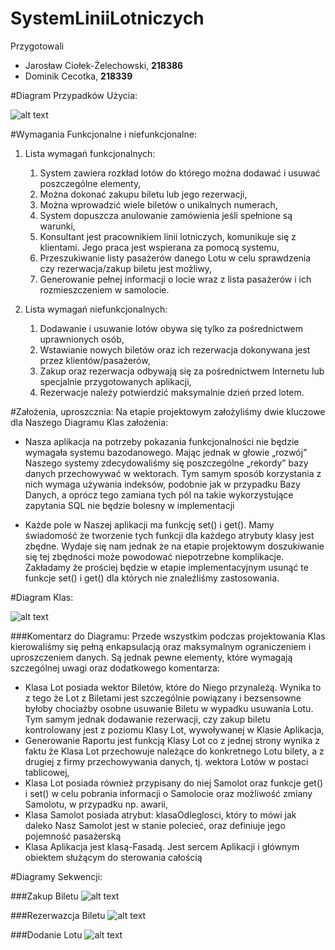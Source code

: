 # SystemLiniiLotniczych

Przygotowali
 * Jarosław Ciołek-Żelechowski, **218386**
 * Dominik Cecotka, **218339**

#Diagram Przypadków Użycia:

![alt text](http://i.imgur.com/OY9q05y.png "Logo Title Text 1")


#Wymagania Funkcjonalne i niefunkcjonalne:
1. Lista wymagań funkcjonalnych:
	1. System zawiera rozkład lotów do którego można dodawać i usuwać poszczególne
elementy,
	2. Można dokonać zakupu biletu lub jego rezerwacji,
	3. Można wprowadzić wiele biletów o unikalnych numerach,
	4. System dopuszcza anulowanie zamówienia jeśli spełnione są warunki,
	5. Konsultant jest pracownikiem linii lotniczych, komunikuje się z klientami. Jego praca jest wspierana za pomocą systemu,
	6. Przeszukiwanie listy pasażerów danego Lotu w celu sprawdzenia czy rezerwacja/zakup biletu jest możliwy,
	7. Generowanie pełnej informacji o locie wraz z lista pasażerów i ich rozmieszczeniem w samolocie.

2. Lista wymagań niefunkcjonalnych:
	1. Dodawanie i usuwanie lotów obywa się tylko za pośrednictwem uprawnionych osób,
	2. Wstawianie nowych biletów oraz ich rezerwacja dokonywana jest przez klientów/pasażerów,
	3. Zakup oraz rezerwacja odbywają się za pośrednictwem Internetu lub specjalnie przygotowanych aplikacji,
	4. Rezerwacje należy potwierdzić maksymalnie dzień przed lotem.

#Założenia, uproszcznia:
Na etapie projektowym założyliśmy dwie kluczowe dla Naszego Diagramu Klas założenia:

 * Nasza aplikacja na potrzeby pokazania funkcjonalności nie będzie wymagała systemu bazodanowego. Mając jednak w głowie „rozwój” Naszego systemy zdecydowaliśmy się poszczególne „rekordy” bazy danych przechowywać w wektorach. Tym samym sposób korzystania z nich wymaga używania indeksów, podobnie jak w przypadku Bazy Danych, a oprócz tego zamiana tych pól na takie wykorzystujące zapytania SQL nie będzie bolesny w implementacji

 * Każde pole w Naszej aplikacji ma funkcję set() i get(). Mamy świadomość że tworzenie tych funkcji dla każdego atrybuty klasy jest zbędne. Wydaje się nam jednak że na etapie projektowym doszukiwanie się tej zbędności może powodować niepotrzebne komplikacje. Zakładamy że prościej będzie w etapie implementacyjnym usunąć te funkcje set() i get() dla których nie znaleźliśmy zastosowania.

#Diagram Klas:

![alt text](http://i.imgur.com/6BMgG7w.png "Logo Title Text 1")

###Komentarz do Diagramu:
Przede wszystkim podczas projektowania Klas kierowaliśmy się pełną enkapsulacją oraz maksymalnym ograniczeniem i uproszczeniem danych. Są jednak pewne elementy, które wymagają szczególnej uwagi oraz dodatkowego komentarza:
 * Klasa Lot posiada wektor Biletów, które do Niego przynależą. Wynika to z tego że Lot z Biletami jest szczególnie powiązany i bezsensowne byłoby chociażby osobne usuwanie Biletu w wypadku usuwania Lotu. Tym samym jednak dodawanie rezerwacji, czy zakup biletu kontrolowany jest z poziomu Klasy Lot, wywoływanej w Klasie Aplikacja,
 * Generowanie Raportu jest funkcją Klasy Lot co z jednej strony wynika z faktu że Klasa Lot przechowuje należące do konkretnego Lotu bilety, a z drugiej z firmy przechowywania danych, tj. wektora Lotów w postaci tablicowej,
 * Klasa Lot posiada również przypisany do niej Samolot oraz funkcje get() i set() w celu pobrania informacji o Samolocie oraz możliwość zmiany Samolotu, w przypadku np. awarii,
 * Klasa Samolot posiada atrybut: klasaOdleglosci, który to mówi jak daleko Nasz Samolot jest w stanie polecieć, oraz definiuje jego pojemność pasażerską
 * Klasa Aplikacja jest klasą-Fasadą. Jest sercem Aplikacji i głównym obiektem służącym do sterowania całością

#Diagramy Sekwencji:

###Zakup Biletu
![alt text](http://i.imgur.com/7EC6ncJ.png "Logo Title Text 1")

###Rezerwazcja Biletu
![alt text](http://i.imgur.com/6yvKdRk.png "Logo Title Text 1")

###Dodanie Lotu
![alt text](http://i.imgur.com/IfRCQzu.png "Logo Title Text 1")